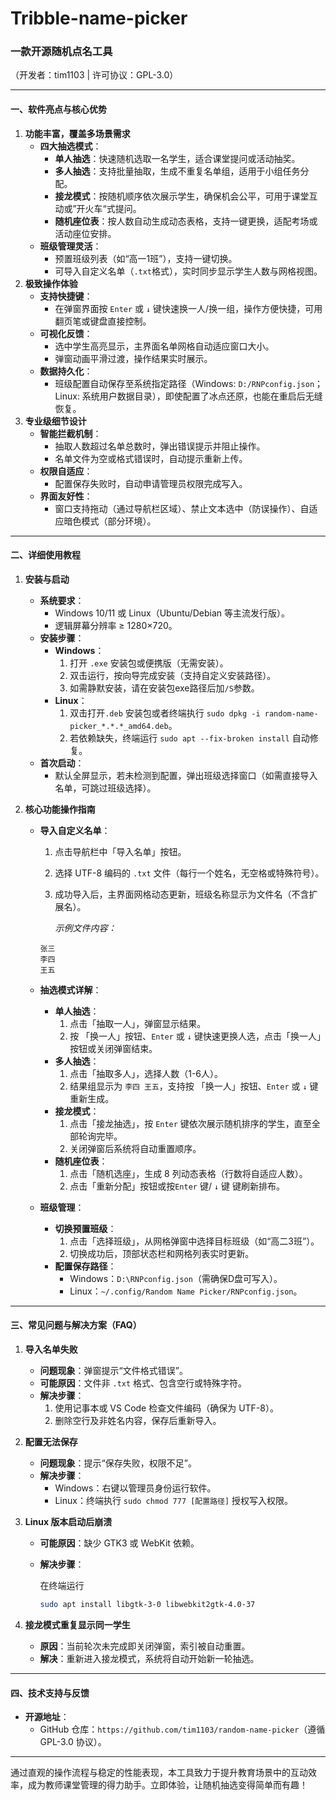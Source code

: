 # Tribble-name-picker

### 一款开源随机点名工具

（开发者：tim1103 | 许可协议：GPL-3.0）

------

#### **一、软件亮点与核心优势**

1. **功能丰富，覆盖多场景需求**
   - **四大抽选模式**：
     - **单人抽选**：快速随机选取一名学生，适合课堂提问或活动抽奖。
     - **多人抽选**：支持批量抽取，生成不重复名单组，适用于小组任务分配。
     - **接龙模式**：按随机顺序依次展示学生，确保机会公平，可用于课堂互动或”开火车“式提问。
     - **随机座位表**：按人数自动生成动态表格，支持一键更换，适配考场或活动座位安排。
   - **班级管理灵活**：
     - 预置班级列表（如“高一1班”），支持一键切换。
     - 可导入自定义名单（`.txt`格式），实时同步显示学生人数与网格视图。
2. **极致操作体验**
   - **支持快捷键**：
     - 在弹窗界面按 `Enter` 或 `↓` 键快速换一人/换一组，操作方便快捷，可用翻页笔或键盘直接控制。
   - **可视化反馈**：
     - 选中学生高亮显示，主界面名单网格自动适应窗口大小。
     - 弹窗动画平滑过渡，操作结果实时展示。
   - **数据持久化**：
     - 班级配置自动保存至系统指定路径（Windows: `D:/RNPconfig.json`；Linux: 系统用户数据目录），即使配置了冰点还原，也能在重启后无缝恢复。
3. **专业级细节设计**
   - **智能拦截机制**：
     - 抽取人数超过名单总数时，弹出错误提示并阻止操作。
     - 名单文件为空或格式错误时，自动提示重新上传。
   - **权限自适应**：
     - 配置保存失败时，自动申请管理员权限完成写入。
   - **界面友好性**：
     - 窗口支持拖动（通过导航栏区域）、禁止文本选中（防误操作）、自适应暗色模式（部分环境）。

------

#### **二、详细使用教程**

1. **安装与启动**

   - **系统要求**：
     - Windows 10/11 或 Linux（Ubuntu/Debian 等主流发行版）。
     - 逻辑屏幕分辨率 ≥ 1280×720。
   - **安装步骤**：
     - **Windows**：
       1. 打开 `.exe` 安装包或便携版（无需安装）。
       2. 双击运行，按向导完成安装（支持自定义安装路径）。
       3. 如需静默安装，请在安装包exe路径后加`/S`参数。
     - **Linux**：
       1. 双击打开`.deb` 安装包或者终端执行 `sudo dpkg -i random-name-picker_*.*.*_amd64.deb`。
       2. 若依赖缺失，终端运行 `sudo apt --fix-broken install` 自动修复。
   - **首次启动**：
     - 默认全屏显示，若未检测到配置，弹出班级选择窗口（如需直接导入名单，可跳过班级选择）。

2. **核心功能操作指南**

   - **导入自定义名单**：

     1. 点击导航栏中「导入名单」按钮。

     2. 选择 UTF-8 编码的 `.txt` 文件（每行一个姓名，无空格或特殊符号）。

     3. 成功导入后，主界面网格动态更新，班级名称显示为文件名（不含扩展名）。

        *示例文件内容：*

     ```
     张三  
     李四  
     王五  
     ```

   - **抽选模式详解**：

     - **单人抽选**：
       1. 点击「抽取一人」，弹窗显示结果。
       2. 按 「换一人」按钮、`Enter` 或 `↓` 键快速更换人选，点击「换一人」按钮或关闭弹窗结束。
     - **多人抽选**：
       1. 点击「抽取多人」，选择人数（1-6人）。
       2. 结果组显示为 `李四 王五`，支持按 「换一人」按钮、`Enter` 或 `↓` 键重新生成。
     - **接龙模式**：
       1. 点击「接龙抽选」，按 `Enter` 键依次展示随机排序的学生，直至全部轮询完毕。
       2. 关闭弹窗后系统将自动重置顺序。
     - **随机座位表**：
       1. 点击「随机选座」，生成 8 列动态表格（行数将自适应人数）。
       2. 点击「重新分配」按钮或按`Enter` 键/ `↓` 键 键刷新排布。

   - **班级管理**：

     - **切换预置班级**：
       1. 点击「选择班级」，从网格弹窗中选择目标班级（如“高二3班”）。
       2. 切换成功后，顶部状态栏和网格列表实时更新。
     - **配置保存路径**：
       - Windows：`D:\RNPconfig.json`（需确保D盘可写入）。
       - Linux：`~/.config/Random Name Picker/RNPconfig.json`。

------

#### **三、常见问题与解决方案（FAQ）**

1. **导入名单失败**

   - **问题现象**：弹窗提示“文件格式错误”。
   - **可能原因**：文件非 `.txt` 格式、包含空行或特殊字符。
   - **解决步骤**：
     1. 使用记事本或 VS Code 检查文件编码（确保为 UTF-8）。
     2. 删除空行及非姓名内容，保存后重新导入。

2. **配置无法保存**

   - **问题现象**：提示“保存失败，权限不足”。
   - **解决步骤**：
     - Windows：右键以管理员身份运行软件。
     - Linux：终端执行 `sudo chmod 777 [配置路径]` 授权写入权限。

3. **Linux 版本启动后崩溃**

   - **可能原因**：缺少 GTK3 或 WebKit 依赖。

   - **解决步骤**：

     在终端运行

     ```bash
     sudo apt install libgtk-3-0 libwebkit2gtk-4.0-37  
     ```

4. **接龙模式重复显示同一学生**

   - **原因**：当前轮次未完成即关闭弹窗，索引被自动重置。
   - **解决**：重新进入接龙模式，系统将自动开始新一轮抽选。

------

#### **四、技术支持与反馈**

- **开源地址**：
  - GitHub 仓库：`https://github.com/tim1103/random-name-picker`（遵循 GPL-3.0 协议）。

------

通过直观的操作流程与稳定的性能表现，本工具致力于提升教育场景中的互动效率，成为教师课堂管理的得力助手。立即体验，让随机抽选变得简单而有趣！